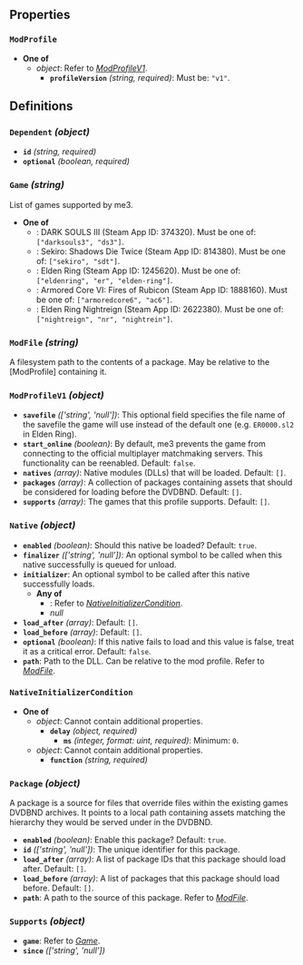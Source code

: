## Properties


### <a id="ModProfile"></a>**`ModProfile`**


  - **One of**
    - *object*: Refer to *[ModProfileV1](#ModProfileV1)*.
      - **`profileVersion`** *(string, required)*: Must be: `"v1"`.
## Definitions


### <a id="Dependent"></a>**`Dependent`** *(object)*


  - **`id`** *(string, required)*
  - **`optional`** *(boolean, required)*

### <a id="Game"></a>**`Game`** *(string)*
 List of games supported by me3.

  - **One of**
    - : DARK SOULS III (Steam App ID: 374320). Must be one of: `["darksouls3", "ds3"]`.
    - : Sekiro: Shadows Die Twice (Steam App ID: 814380). Must be one of: `["sekiro", "sdt"]`.
    - : Elden Ring (Steam App ID: 1245620). Must be one of: `["eldenring", "er", "elden-ring"]`.
    - : Armored Core VI: Fires of Rubicon (Steam App ID: 1888160). Must be one of: `["armoredcore6", "ac6"]`.
    - : Elden Ring Nightreign (Steam App ID: 2622380). Must be one of: `["nightreign", "nr", "nightrein"]`.

### <a id="ModFile"></a>**`ModFile`** *(string)*
 A filesystem path to the contents of a package. May be relative to the [ModProfile] containing
it.


### <a id="ModProfileV1"></a>**`ModProfileV1`** *(object)*

  - **`savefile`** *(['string', 'null'])*: This optional field specifies the file name of the savefile the game will use instead of the default one (e.g. `ER0000.sl2` in Elden Ring).
  - **`start_online`** *(boolean)*: By default, me3 prevents the game from connecting to the official multiplayer matchmaking servers. This functionality can be reenabled. Default: `false`.
  - **`natives`** *(array)*: Native modules (DLLs) that will be loaded. Default: `[]`.
  - **`packages`** *(array)*: A collection of packages containing assets that should be considered for loading
before the DVDBND. Default: `[]`.
  - **`supports`** *(array)*: The games that this profile supports. Default: `[]`.

### <a id="Native"></a>**`Native`** *(object)*


  - **`enabled`** *(boolean)*: Should this native be loaded? Default: `true`.
  - **`finalizer`** *(['string', 'null'])*: An optional symbol to be called when this native successfully is queued for unload.
  - **`initializer`**: An optional symbol to be called after this native successfully loads.
    - **Any of**
      - : Refer to *[NativeInitializerCondition](#NativeInitializerCondition)*.
      - *null*
  - **`load_after`** *(array)*: Default: `[]`.
  - **`load_before`** *(array)*: Default: `[]`.
  - **`optional`** *(boolean)*: If this native fails to load and this value is false, treat it as a critical error. Default: `false`.
  - **`path`**: Path to the DLL. Can be relative to the mod profile. Refer to *[ModFile](#ModFile)*.

### <a id="NativeInitializerCondition"></a>**`NativeInitializerCondition`**


  - **One of**
    - *object*: Cannot contain additional properties.
      - **`delay`** *(object, required)*
        - **`ms`** *(integer, format: uint, required)*: Minimum: `0`.
    - *object*: Cannot contain additional properties.
      - **`function`** *(string, required)*

### <a id="Package"></a>**`Package`** *(object)*
 A package is a source for files that override files within the existing games DVDBND archives.
It points to a local path containing assets matching the hierarchy they would be served under in
the DVDBND.

  - **`enabled`** *(boolean)*: Enable this package? Default: `true`.
  - **`id`** *(['string', 'null'])*: The unique identifier for this package.
  - **`load_after`** *(array)*: A list of package IDs that this package should load after. Default: `[]`.
  - **`load_before`** *(array)*: A list of packages that this package should load before. Default: `[]`.
  - **`path`**: A path to the source of this package. Refer to *[ModFile](#ModFile)*.

### <a id="Supports"></a>**`Supports`** *(object)*


  - **`game`**: Refer to *[Game](#Game)*.
  - **`since`** *(['string', 'null'])*
